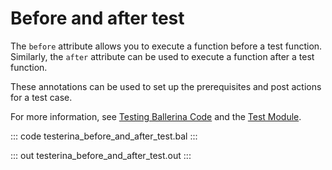 # Before and after test

The `before` attribute allows you to execute a function before a test function. Similarly, the `after` attribute can be used to execute a function after a test function.

These annotations can be used to set up the prerequisites and post actions for a test case.

For more information, see [Testing Ballerina Code](https://ballerina.io/learn/test-ballerina-code/execute-tests/#understand-the-test-execution-behavior) and the [Test Module](https://lib.ballerina.io/ballerina/test/latest/).

::: code testerina_before_and_after_test.bal :::

::: out testerina_before_and_after_test.out :::
